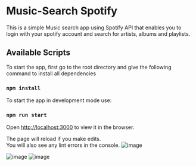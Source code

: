 
# Music-Search Spotify

This is a simple Music search app using Spotify API that enables you to login with your spotify account and search for artists, albums and playlists.

## Available Scripts

To start the app, first go to the root directory and give the following command to install all dependencies

### `npm install`

To start the app in development mode use:

### `npm run start`

Open [http://localhost:3000](http://localhost:3000) to view it in the browser.

The page will reload if you make edits.\
You will also see any lint errors in the console.
![image](https://user-images.githubusercontent.com/36845478/118723922-46c11f00-b82e-11eb-8c44-4e5e01a953ca.png)

![image](https://user-images.githubusercontent.com/36845478/118724048-6eb08280-b82e-11eb-87f1-53f76f5aba7b.png)
![image](https://user-images.githubusercontent.com/36845478/118724066-753efa00-b82e-11eb-9327-0ec32f6604b8.png)

